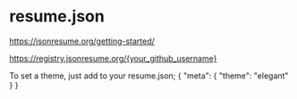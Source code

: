 # resume.json



https://jsonresume.org/getting-started/


https://registry.jsonresume.org/{your_github_username}


To set a theme, just add to your resume.json;
{ "meta": { "theme": "elegant" } }